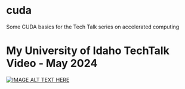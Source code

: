 # cuda
Some CUDA basics for the Tech Talk series on accelerated computing

# My University of Idaho TechTalk Video - May 2024
[![IMAGE ALT TEXT HERE](https://img.youtube.com/vi/klcoj3K3HFY/2.jpg)](https://www.youtube.com/watch?v=klcoj3K3HFY)

